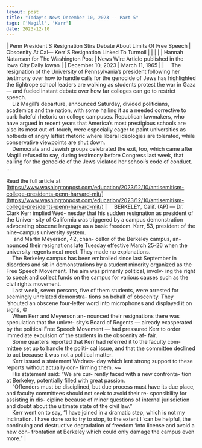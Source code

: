 ```yaml
---
layout: post
title: "Today's News December 10, 2023 -- Part 5"
tags: ['Magill', 'Kerr']
date: 2023-12-10
---
```


| Penn President’S Resignation Stirs Debate About Limits Of Free Speech | Obscenity At Cal— Kerr'S Resignation  Linked To Turmoil |
|  |  |
| Hannah Natanson for The Washington Post | News Wire Article published in the Iowa City Daily Iowan |
| December 10, 2023 | March 11, 1965 |
| &nbsp;&nbsp;&nbsp;&nbsp;The resignation of the University of Pennsylvania’s president following her testimony over how to handle calls for the genocide of Jews has highlighted the tightrope school leaders are walking as students protest the war in Gaza — and fueled instant debate over how far colleges can go to restrict speech.<br>&nbsp;&nbsp;&nbsp;&nbsp;Liz Magill’s departure, announced Saturday, divided politicians, academics and the nation, with some hailing it as a needed corrective to curb hateful rhetoric on college campuses. Republican lawmakers, who have argued in recent years that America’s most prestigious schools are also its most out-of-touch, were especially eager to paint universities as hotbeds of angry leftist rhetoric where liberal ideologies are tolerated, while conservative viewpoints are shut down.<br>&nbsp;&nbsp;&nbsp;&nbsp;Democrats and Jewish groups celebrated the exit, too, which came after Magill refused to say, during testimony before Congress last week, that calling for the genocide of the Jews violated her school’s code of conduct.  ...<br><br>Read the full article at<br>[https://www.washingtonpost.com/education/2023/12/10/antisemitism-college-presidents-penn-harvard-mit/](https://www.washingtonpost.com/education/2023/12/10/antisemitism-college-presidents-penn-harvard-mit/) | &nbsp;&nbsp;&nbsp;&nbsp;BERKELEY, Calif. (AP) — Dr. Clark Kerr implied Wed- nesday that his sudden resignation as president of the Univer- sity of California was triggered by a campus demonstration advocating obscene language as a basic freedom.   Kerr, 53, president of the nine-campus university system.<br>&nbsp;&nbsp;&nbsp;&nbsp; and Martin Meyerson, 42, chan- cellor of the Berkeley campus, an- nounced their resignations late Tuesday effective March 25-26 when the university regents next meet. They made no explanations.<br>&nbsp;&nbsp;&nbsp;&nbsp;The Berkeley campus has been embroiled since last September in disorders and sit-in demonstrations by a student minority organized as the Free Speech Movement. The aim was primarily political, involv- ing the right to speak and collect funds on the campus for various causes such as the civil rights movement.<br>&nbsp;&nbsp;&nbsp;&nbsp;Last week, seven persons, five of them students, were arrested for seemingly unrelated demonstra- tions on behalf of obscenity. They ‘shouted an obscene four-letter word into microphones and displayed it on signs, ©<br>&nbsp;&nbsp;&nbsp;&nbsp;When Kerr and Meyerson an- nounced their resignations there was speculation that the univer- sity’s Board of Regents — already exasperated by the political Free Speech Movement — had pressured Kerr to order immediate expulsion of the students in the obscenity af- fair.<br>&nbsp;&nbsp;&nbsp;&nbsp;Some quarters reported that Kerr had referred it to the faculty com- mittee set up to handle the politi- cal issue, and that the committee declined to act because it was not a political matter.<br>&nbsp;&nbsp;&nbsp;&nbsp;Kerr issued a statement Wednes- day which lent strong support to these reports without actually con- firming them. ~~<br>&nbsp;&nbsp;&nbsp;&nbsp;His statement said: “We are cur- rently faced with a new confronta- tion at Berkeley, potentially filled with great passion.<br>&nbsp;&nbsp;&nbsp;&nbsp;“Offenders must be disciplined, but due process must have its due place, and faculty committees should not seek to avoid their re- sponsibility for assisting in dis- cipline because of minor questions of internal jurisdiction and doubt about the ultimate state of the civil law.”<br>&nbsp;&nbsp;&nbsp;&nbsp;Kerr went on to say, “I have joined in a dramatic step, which is not my inclination. I have done so to try to stop, to the extent I ‘can be helpful, the continuing and destructive degradation of freedom ‘into license and avoid a new con- frontation at Berkeley which could only damage the campus even more.”  |